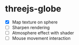# threejs-globe

- [x] Map texture on sphere
- [ ] Sharpen rendering
- [ ] Atmosphere effect with shader
- [ ] Mouse movement interaction
